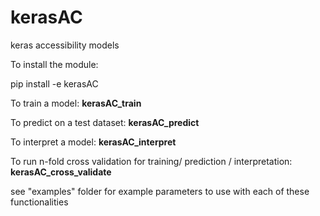 # kerasAC
keras accessibility models

To install the module:

pip install -e kerasAC

To train a model: **kerasAC_train**

To predict on a test dataset: **kerasAC_predict**

To interpret a model: **kerasAC_interpret**

To run n-fold cross validation for training/ prediction / interpretation: **kerasAC_cross_validate** 

see "examples" folder for example parameters to use with each of these functionalities
